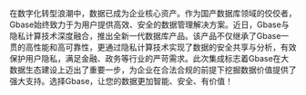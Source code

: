 在数字化转型浪潮中，数据已成为企业核心资产。作为国产数据库领域的佼佼者，Gbase始终致力于为用户提供高效、安全的数据管理解决方案。近日，Gbase与隐私计算技术深度融合，推出全新一代数据库产品。该产品不仅继承了Gbase一贯的高性能和高可靠性，更通过隐私计算技术实现了数据的安全共享与分析，有效保护用户隐私，满足金融、政务等行业的严苛需求。此次集成标志着Gbase在大数据生态建设上迈出了重要一步，为企业在合法合规的前提下挖掘数据价值提供了强大支持。选择Gbase，让您的数据更加智能、安全、有价值！